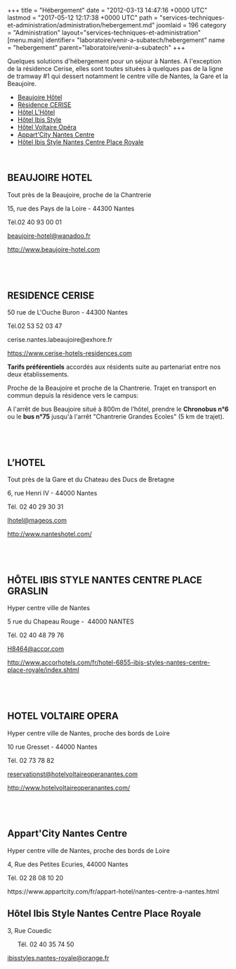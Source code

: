 +++
title = "Hébergement"
date = "2012-03-13 14:47:16 +0000 UTC"
lastmod = "2017-05-12 12:17:38 +0000 UTC"
path = "services-techniques-et-administration/administration/hebergement.md"
joomlaid = 196
category = "Administration"
layout="services-techniques-et-administration"
[menu.main]
  identifier= "laboratoire/venir-a-subatech/hebergement"
  name = "hebergement"
  parent="laboratoire/venir-a-subatech"
+++
<p>Quelques solutions d'hébergement pour un séjour à Nantes. A l'exception de la résidence Cerise, elles sont toutes situées à quelques pas de la ligne de tramway #1 qui dessert notamment le centre ville de Nantes, la Gare et la Beaujoire.</p>
<div id="featured" class="accordion">
<ul id="featured-links">
<li><a href="#hotel1">Beaujoire Hôtel</a></li>
<li><a href="#hotel2">Résidence CERISE</a></li>
<li><a href="#hotel3">Hôtel L'Hôtel</a></li>
<li><a href="#hotel4">Hôtel Ibis Style </a></li>
<li><a href="#hotel5">Hôtel Voltaire Opéra</a></li>
<li><a href="#hotel6">Appart'City Nantes Centre</a></li>
<li><a href="#hotel7">Hôtel Ibis Style Nantes Centre Place Royale<strong> </strong></a></li>
</ul>
<p> </p>
<div id="featured-content">
<div id="hotel1">
<h2>BEAUJOIRE HOTEL</h2>
<p>Tout près de la Beaujoire, proche de la Chantrerie</p>
<p>15, rue des Pays de la Loire - 44300 Nantes</p>
<p>Tél.02 40 93 00 01</p>
<p><a href="mailto:beaujoire-hotel@wanadoo.fr">beaujoire-hotel@wanadoo.fr</a></p>
<p><a href="http://www.beaujoire-hotel.com">http://www.beaujoire-hotel.com</a></p>
</div>
<div id="hotel2">
<h2> </h2>
<h2>RESIDENCE CERISE</h2>
<p>50 rue de L'Ouche Buron - 44300 Nantes</p>
<p>Tél.02 53 52 03 47</p>
<p><a>cerise.nantes.labeaujoire@exhore.fr</a></p>
<p><a href="https://www.cerise-hotels-residences.com/fr/hotels-et-residences/details/nantes-la-beaujoire"><span>https://www.cerise-hotels-residences.com</span></a></p>
<p><span><strong>Tarifs préférentiels</strong> accordés aux résidents suite au partenariat entre nos deux établissements.</span></p>
<p>Proche de la Beaujoire et proche de la Chantrerie. Trajet en transport en commun depuis la résidence vers le campus:<span> </span></p>
<p><span>A l'arrêt de bus Beaujoire situé à <span>800m de l’hôtel, </span>prendre le <strong>Chronobus n°6</strong> ou le <strong>bus n°75</strong> jusqu'à l'arrêt "Chantrerie Grandes Ecoles" (<span>5 km de trajet</span>).</span></p>
</div>
<div id="hotel3">
<h2> </h2>
<h2>L’HOTEL</h2>
<p>Tout près de la Gare et du Chateau des Ducs de Bretagne</p>
<p>6, rue Henri IV - 44000 Nantes</p>
<p>Tél. 02 40 29 30 31</p>
<p><a href="mailto:lhotel@mageos.com">lhotel@mageos.com</a><a href="http://www.nanteshotel.com/"></a></p>
<p><a href="http://www.nanteshotel.com/">http://www.nanteshotel.com/</a><span> </span></p>
</div>
<div id="hotel4">
<h2> </h2>
<h2>HÔTEL IBIS STYLE NANTES CENTRE PLACE GRASLIN</h2>
<p>Hyper centre ville de Nantes</p>
<p>5 rue du Chapeau Rouge -  44000 NANTES</p>
<p>Tél. 02 40 48 79 76</p>
<p><a href="mailto:%!C(MISSING)a%!h(MISSING)ref=">H8464@accor.com</a></p>
<p><a href="http://www.accorhotels.com/fr/hotel-6855-ibis-styles-nantes-centre-place-royale/index.shtml">http://www.accorhotels.com/fr/hotel-6855-ibis-styles-nantes-centre-place-royale/index.shtml</a></p>
</div>
<div id="hotel5">
<h2> </h2>
<h2>HOTEL VOLTAIRE OPERA</h2>
<p>Hyper centre ville de Nantes, proche des bords de Loire</p>
<p>10 rue Gresset - 44000 Nantes</p>
<p>Tél. 02 73 78 82</p>
<p><a href="mailto:Hotel.cholet@wanadoo.fr">reservationst@hotelvoltaireoperanantes.com</a></p>
<p><a href="http://www.hotelvoltaireoperanantes.com/">http://www.hotelvoltaireoperanantes.com/</a></p>
</div>
<div id="hotel6">
<h2> </h2>
<h2>Appart'City Nantes Centre</h2>
<p>Hyper centre ville de Nantes, proche des bords de Loire</p>
<p><span class="pp-headline-item pp-headline-address" dir="ltr"><span>4, Rue des Petites Ecuries, 44000 Nantes</span></span></p>
<p>Tél. <span class="pp-headline-item pp-headline-phone"><span class="telephone" dir="ltr">02 28 08 10 20</span></span></p>
<p><a>https://www.appartcity.com/fr/appart-hotel/nantes-centre-a-nantes.html</a></p>
</div>
<div id="hotel7">
<h2>Hôtel Ibis Style Nantes Centre Place Royale</h2>
<p><span dir="ltr">3, Rue Couedic</span></p>
<p><strong>       </strong>Tél. <span dir="ltr">02 40 35 74 50</span><strong></strong></p>
<p><strong> </strong><a href="mailto:ibisstyles.nantes-royale@orange.fr">ibisstyles.nantes-royale@orange.fr</a></p>
<p> </p>
<p> </p>
</div>
</div>
</div>
